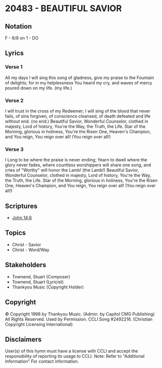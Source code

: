 # 20483 - BEAUTIFUL SAVIOR

## Notation

F - 6/8 on 1 - DO

## Lyrics

### Verse 1

All my days I will sing this song of gladness, give my praise to the Fountain of delights; for in my helplessness You heard my cry, and waves of mercy poured down on my life. (my life.)

### Verse 2

I will trust in the cross of my Redeemer; I will sing of the blood that never fails, of sins forgiven, of conscience cleansed, of death defeated and life without end. (no end.) Beautiful Savior, Wonderful Counselor, clothed in  majesty, Lord of history, You're the Way, the Truth, the Life. Star of the Morning, glorious in holiness, You're the Risen One, Heaven's Champion, and You reign, You reign over all! (You reign over all!)

### Verse 3

I Long to be where the praise is never ending; Yearn to dwell where the glory never fades, where countless worshippers will share one song, and cries of "Worthy" will honor the Lamb! (the Lamb!) Beautiful Savior, Wonderful Counselor, clothed in  majesty, Lord of history, You're the Way, the Truth, the Life. Star of the Morning, glorious in holiness, You're the Risen One, Heaven's Champion, and You reign, You reign over all! (You reign over all!)


## Scriptures

- [John 14:6](https://www.biblegateway.com/passage/?search=John%2014%3A6)

## Topics

- Christ - Savior
- Christ - Word/Way

## Stakeholders

- Townend, Stuart (Composer)
- Townend, Stuart (Lyricist)
- Thankyou Music (Copyright Holder)

## Copyright

© Copyright 1998 by Thankyou Music. (Admin. by Capitol CMG Publishing) All Rights Reserved. Used by Permission. CCLI Song #2492216.
(Christian Copyright Licensing International)

## Disclaimers

User(s) of this hymn must have a license with CCLI and accept the responsibility of reporting its usage to CCLI.
Note: Refer to "Additional Information" For contact information.

